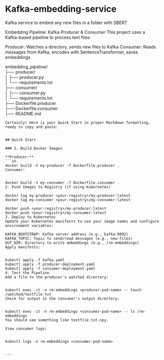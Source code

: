 # Kafka-embedding-service
Kafka service to embed any new files in a folder with SBERT


Embedding Pipeline: Kafka Producer & Consumer
This project uses a Kafka-based pipeline to process text files:

Producer: Watches a directory, sends new files to Kafka
Consumer: Reads messages from Kafka, encodes with SentenceTransformer, saves embeddings


embedding_pipeline/  
├── producer/  
│   ├── producer.py  
│   └── requirements.txt  
├── consumer/  
│   ├── consumer.py  
│   └── requirements.txt  
├── Dockerfile.producer  
├── Dockerfile.consumer  
├── README.md  


```
Certainly! Here is your Quick Start in proper Markdown formatting, ready to copy and paste:


## Quick Start  
  
### 1. Build Docker Images  
  
**Producer:**  
```sh  
docker build -t my-producer -f Dockerfile.producer .  
Consumer:


docker build -t my-consumer -f Dockerfile.consumer .  
2. Push Images to Registry (if using Kubernetes)

docker tag my-producer <your-registry>/my-producer:latest  
docker tag my-consumer <your-registry>/my-consumer:latest  
  
docker push <your-registry>/my-producer:latest  
docker push <your-registry>/my-consumer:latest  
3. Deploy to Kubernetes
Update your Kubernetes manifests to use your image names and configure environment variables:

KAFKA_BOOTSTRAP: Kafka server address (e.g., kafka:9092)
KAFKA_TOPIC: Topic to send/read messages (e.g., new-files)
OUT_DIR: Directory to write embeddings (e.g., /rm-embeddings)
Apply manifests:


kubectl apply -f kafka.yaml  
kubectl apply -f producer-deployment.yaml  
kubectl apply -f consumer-deployment.yaml  
4. Test the Pipeline
Add a file to the producer's watched directory:


kubectl exec -it -n rm-embeddings <producer-pod-name> -- touch /watched/testfile.txt  
Check for output in the consumer's output directory:


kubectl exec -it -n rm-embeddings <consumer-pod-name> -- ls /rm-embeddings  
You should see something like testfile.txt.npy.

View consumer logs:


kubectl logs -n rm-embeddings <consumer-pod-name>  

  
--- 

```
